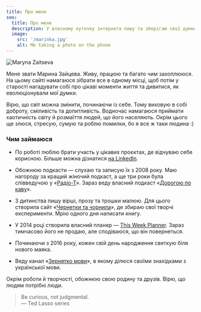```yaml
---
title: Про мене
seo:
  title: Про мене
  description: У власному куточку інтернета пишу та зберігаю свої думки
  image:
    src: '/marinka.jpg'
    alt: Me taking a photo on the phone
---
```


![Maryna Zaitseva](/marinka.jpg)

Мене звати Марина Зайцева. Живу, працюю та багато чим захоплююся. На цьому сайті намагаюся зібрати все в одному місці, щоб потім у старості нагадувати собі про цікаві моменти життя та дивитися, як еволюціонували мої думки.

Вірю, що світ можна змінити, починаючи із себе. Тому виховую в собі доброту, сміливість та допитливість. Водночас намагаюся приймати хаотичність світу й розмаїття людей, що його населяють. Окрім цього ще злюся, стресую, сумую та роблю помилки, бо я все ж таки людина :)

### Чим займаюся

- По роботі люблю брати участь у цікавих проєктах, де відчуваю себе корисною. Більше можна дізнатися [на LinkedIn](https://www.linkedin.com/in/mzaytseva/).

- Обожнюю подкасти — слухаю та записую їх з 2008 року. Маю нагороду за кращий жіночий подкаст, а ще три роки була співведучою у «[Радіо-Т](https://radio-t.com)». Зараз веду власний подкаст «[Дорогою по каву](https://omw.marin-k-a.com)».

- З дитинства пишу вірші, прозу та трошки малюю. Для цього створила сайт «[Чернетки та чорнила](https://ink.marin-k-a.com)», де збираю свої творчі експерименти. Мрію одного дня написати книгу.

- У 2014 році створила власний планер — [This Week Planner](http://thisweekplanner.com). Зараз тимчасово його не продаю, але сподіваюся, що він повернеться.

- Починаючи з 2016 року, кожен свій день народження святкую біля нового маяка.

- Веду канал «[Зернятко мови](https://t.me/zernyatko_movy)», в якому ділюся своїми знахідками з української мови.

Окрім роботи й творчості, обожнюю свою родину та друзів. Вірю, що людям потрібні люди.


<blockquote>
  Be curious, not judgmental.
  <footer class="italic text-gray-500 text-base">— Ted Lasso series</footer>
</blockquote>

